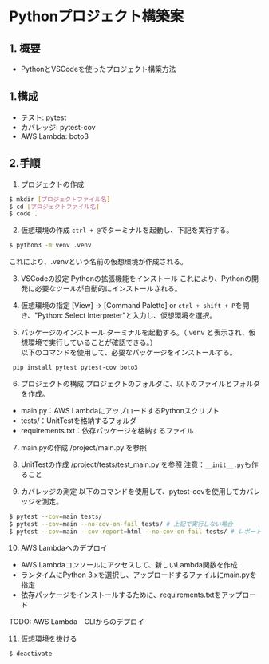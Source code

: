# Pythonプロジェクト構築案

## 1. 概要
- PythonとVSCodeを使ったプロジェクト構築方法

## 1.構成
- テスト: pytest
- カバレッジ: pytest-cov
- AWS Lambda: boto3

## 2.手順
1. プロジェクトの作成
```bash
$ mkdir [プロジェクトファイル名]
$ cd [プロジェクトファイル名]
$ code . 
```
2. 仮想環境の作成
`ctrl + @`でターミナルを起動し、下記を実行する。
```bash
$ python3 -m venv .venv
```
これにより、.venvという名前の仮想環境が作成される。

3. VSCodeの設定
Pythonの拡張機能をインストール
これにより、Pythonの開発に必要なツールが自動的にインストールされる。

4. 仮想環境の指定
[View] -> [Command Palette] or `ctrl + shift + P`を開き、"Python: Select Interpreter"と入力し、仮想環境を選択。

5. パッケージのインストール
ターミナルを起動する。（.venv と表示され、仮想環境で実行していることが確認できる。）  
以下のコマンドを使用して、必要なパッケージをインストールする。
```bash
 pip install pytest pytest-cov boto3
```

6. プロジェクトの構成
プロジェクトのフォルダに、以下のファイルとフォルダを作成。
- main.py：AWS LambdaにアップロードするPythonスクリプト
- tests/：UnitTestを格納するフォルダ
- requirements.txt：依存パッケージを格納するファイル

7. main.pyの作成
/project/main.py を参照

8. UnitTestの作成
/project/tests/test_main.py を参照
注意：`__init__.py`も作ること

9. カバレッジの測定
以下のコマンドを使用して、pytest-covを使用してカバレッジを測定。
```bash
$ pytest --cov=main tests/
$ pytest --cov=main --no-cov-on-fail tests/ # 上記で実行しない場合
$ pytest --cov=main --cov-report=html --no-cov-on-fail tests/ # レポート出力したい場合
```

10. AWS Lambdaへのデプロイ
- AWS Lambdaコンソールにアクセスして、新しいLambda関数を作成
- ランタイムにPython 3.xを選択し、アップロードするファイルにmain.pyを指定
- 依存パッケージをインストールするために、requirements.txtをアップロード

TODO: AWS Lambda　CLIからのデプロイ

11. 仮想環境を抜ける
```bash
$ deactivate
```